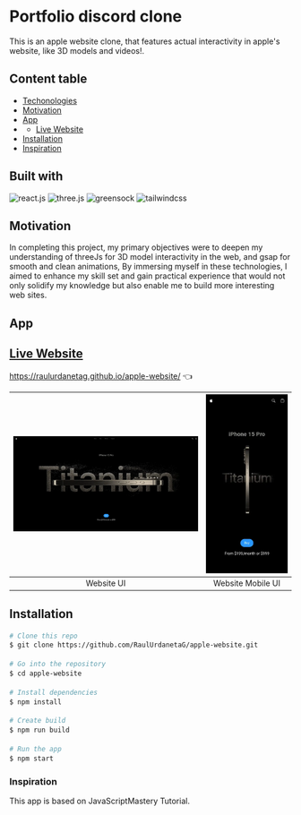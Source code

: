 # Portfolio discord clone
This is an apple website clone, that features actual interactivity in apple's website, like 3D models and videos!.

## Content table

* [Techonologies](#built-with)
* [Motivation](#motivation)
* [App](#app)
*  * [Live Website](#live-website)
* [Installation](#installation)
* [Inspiration](#inspiration)


## Built with
<div>
    <img src="https://img.shields.io/badge/-React_JS-black?style=for-the-badge&logoColor=white&logo=react&color=61DAFB" alt="react.js" />
    <img src="https://img.shields.io/badge/-Three_JS-black?style=for-the-badge&logoColor=white&logo=threedotjs&color=000000" alt="three.js" />
    <img src="https://img.shields.io/badge/-GSAP-black?style=for-the-badge&logoColor=white&logo=greensock&color=88CE02" alt="greensock" />
    <img src="https://img.shields.io/badge/-Tailwind_CSS-black?style=for-the-badge&logoColor=white&logo=tailwindcss&color=06B6D4" alt="tailwindcss" />
</div>

## Motivation
In completing this project, my primary objectives were to deepen my understanding of threeJs for 3D model interactivity in the web, and gsap for smooth and clean animations, By immersing myself in these technologies, I aimed to enhance my skill set and gain practical experience that would not only solidify my knowledge but also enable me to build more interesting web sites.
## App
## [Live Website](https://raulurdanetag.github.io/apple-website/ )
https://raulurdanetag.github.io/apple-website/ 👈

| ![Website UI](/public/assets/fullScreen.webp) | ![Website Mobile UI](/public/assets/mobile.webp) |
|:---------------------------------------------:|:------------------------------------------------:|
|                   Website UI                  |               Website Mobile UI                  |

## Installation
```bash
# Clone this repo 
$ git clone https://github.com/RaulUrdanetaG/apple-website.git

# Go into the repository
$ cd apple-website

# Install dependencies
$ npm install 

# Create build
$ npm run build

# Run the app
$ npm start
```

### Inspiration
This app is based on JavaScriptMastery Tutorial.
